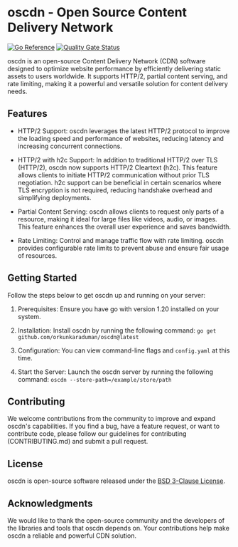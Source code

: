 # oscdn - Open Source Content Delivery Network

[![Go Reference](https://pkg.go.dev/badge/github.com/orkunkaraduman/oscdn.svg)](https://pkg.go.dev/github.com/orkunkaraduman/oscdn)
[![Quality Gate Status](https://sonarcloud.io/api/project_badges/measure?project=orkunkaraduman_oscdn&metric=alert_status)](https://sonarcloud.io/summary/new_code?id=orkunkaraduman_oscdn)

oscdn is an open-source Content Delivery Network (CDN) software designed to optimize website performance by efficiently
delivering static assets to users worldwide. It supports HTTP/2, partial content serving, and rate limiting, making it
a powerful and versatile solution for content delivery needs.

## Features

- HTTP/2 Support: oscdn leverages the latest HTTP/2 protocol to improve the loading speed and performance of websites,
reducing latency and increasing concurrent connections.

- HTTP/2 with h2c Support: In addition to traditional HTTP/2 over TLS (HTTP/2), oscdn now supports HTTP/2 Cleartext
(h2c). This feature allows clients to initiate HTTP/2 communication without prior TLS negotiation.
h2c support can be beneficial in certain scenarios where TLS encryption is not required, reducing handshake overhead
and simplifying deployments.

- Partial Content Serving: oscdn allows clients to request only parts of a resource, making it ideal for large files
like videos, audio, or images. This feature enhances the overall user experience and saves bandwidth.

- Rate Limiting: Control and manage traffic flow with rate limiting. oscdn provides configurable rate limits to prevent
abuse and ensure fair usage of resources.

## Getting Started

Follow the steps below to get oscdn up and running on your server:

1. Prerequisites: Ensure you have go with version 1.20 installed on your system.

2. Installation: Install oscdn by running the following command: `go get github.com/orkunkaraduman/oscdn@latest`

3. Configuration: You can view command-line flags and `config.yaml` at this time. 

4. Start the Server: Launch the oscdn server by running the following command: `oscdn --store-path=/example/store/path`

## Contributing

We welcome contributions from the community to improve and expand oscdn's capabilities. If you find a bug, have a
feature request, or want to contribute code, please follow our guidelines for contributing (CONTRIBUTING.md) and submit
a pull request.

## License

oscdn is open-source software released under the [BSD 3-Clause License](https://opensource.org/licenses/BSD-3-Clause).

## Acknowledgments

We would like to thank the open-source community and the developers of the libraries and tools that oscdn depends on.
Your contributions help make oscdn a reliable and powerful CDN solution.
